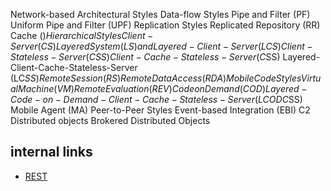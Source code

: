 Network-based Architectural Styles
    Data-flow Styles
        Pipe and Filter (PF)
        Uniform Pipe and Filter (UPF)
    Replication Styles
        Replicated Repository (RR)
        Cache ($)
    Hierarchical Styles
        Client-Server (CS)
        Layered System (LS) and Layered-Client-Server (LCS)
        Client-Stateless-Server (CSS)
        Client-Cache-Stateless-Server (C$SS)
        Layered-Client-Cache-Stateless-Server (LC$SS)
        Remote Session (RS)
        Remote Data Access (RDA)
    Mobile Code Styles
        Virtual Machine (VM)
        Remote Evaluation (REV)
        Code on Demand (COD)
        Layered-Code-on-Demand-Client-Cache-Stateless-Server (LCODC$SS)
        Mobile Agent (MA)
    Peer-to-Peer Styles
        Event-based Integration (EBI)
        C2
        Distributed objects
        Brokered Distributed Objects

## internal links

* [REST](REST.md)
